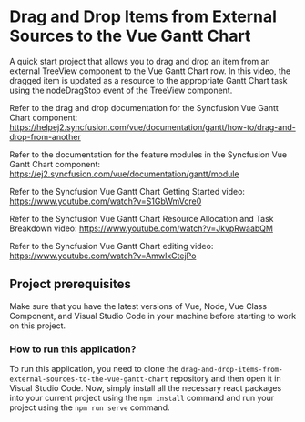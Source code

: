# Drag and Drop Items from External Sources to the Vue Gantt Chart

A quick start project that allows you to drag and drop an item from an external TreeView component to the Vue Gantt Chart row. In this video, the dragged item is updated as a resource to the appropriate Gantt Chart task using the nodeDragStop event of the TreeView component.

Refer to the drag and drop documentation for the Syncfusion Vue Gantt Chart component: 
https://helpej2.syncfusion.com/vue/documentation/gantt/how-to/drag-and-drop-from-another

Refer to the documentation for the feature modules in the Syncfusion Vue Gantt Chart component: 
https://ej2.syncfusion.com/vue/documentation/gantt/module 

Refer to the Syncfusion Vue Gantt Chart Getting Started video:
https://www.youtube.com/watch?v=S1GbWmVcre0

Refer to the Syncfusion Vue Gantt Chart Resource Allocation and Task Breakdown video:
https://www.youtube.com/watch?v=JkvpRwaabQM

Refer to the Syncfusion Vue Gantt Chart editing video:
https://www.youtube.com/watch?v=AmwIxCtejPo

## Project prerequisites

Make sure that you have the latest versions of Vue, Node, Vue Class Component, and Visual Studio Code in your machine before starting to work on this project.

### How to run this application?

To run this application, you need to clone the `drag-and-drop-items-from-external-sources-to-the-vue-gantt-chart` repository and then open it in Visual Studio Code. Now, simply install all the necessary react packages into your current project using the `npm install` command and run your project using the `npm run serve` command.